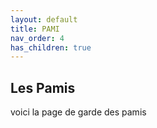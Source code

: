 ```yaml
---
layout: default
title: PAMI
nav_order: 4
has_children: true
---
```


## Les Pamis

voici la page de garde des pamis
